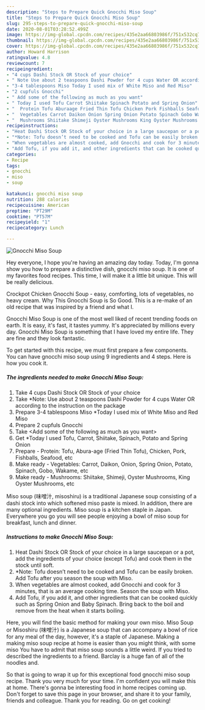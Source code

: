 ```yaml
---
description: "Steps to Prepare Quick Gnocchi Miso Soup"
title: "Steps to Prepare Quick Gnocchi Miso Soup"
slug: 295-steps-to-prepare-quick-gnocchi-miso-soup
date: 2020-08-01T03:28:52.499Z
image: https://img-global.cpcdn.com/recipes/435e2aa66803986f/751x532cq70/gnocchi-miso-soup-recipe-main-photo.jpg
thumbnail: https://img-global.cpcdn.com/recipes/435e2aa66803986f/751x532cq70/gnocchi-miso-soup-recipe-main-photo.jpg
cover: https://img-global.cpcdn.com/recipes/435e2aa66803986f/751x532cq70/gnocchi-miso-soup-recipe-main-photo.jpg
author: Howard Harrison
ratingvalue: 4.8
reviewcount: 7
recipeingredient:
- "4 cups Dashi Stock OR Stock of your choice"
- " Note Use about 2 teaspoons Dashi Powder for 4 cups Water OR according to the instruction on the package"
- "3-4 tablespoons Miso Today I used mix of White Miso and Red Miso"
- "2 cupfuls Gnocchi"
- " Add some of the following as much as you want"
- " Today I used Tofu Carrot Shiitake Spinach Potato and Spring Onion"
- "  Protein Tofu Aburaage Fried Thin Tofu Chicken Pork Fishballs Seafood etc"
- "  Vegetables Carrot Daikon Onion Spring Onion Potato Spinach Gobo Wakame etc"
- "  Mushrooms Shiitake Shimeji Oyster Mushrooms King Oyster Mushrooms etc"
recipeinstructions:
- "Heat Dashi Stock OR Stock of your choice in a large saucepan or a pot, add the ingredients of your choice (except Tofu) and cook them in the stock until soft."
- "*Note: Tofu doesn’t need to be cooked and Tofu can be easily broken. Add Tofu after you season the soup with Miso."
- "When vegetables are almost cooked, add Gnocchi and cook for 3 minutes, that is an average cooking time. Season the soup with Miso."
- "Add Tofu, if you add it, and other ingredients that can be cooked quickly such as Spring Onion and Baby Spinach. Bring back to the boil and remove from the heat when it starts boiling."
categories:
- Recipe
tags:
- gnocchi
- miso
- soup

katakunci: gnocchi miso soup 
nutrition: 288 calories
recipecuisine: American
preptime: "PT29M"
cooktime: "PT57M"
recipeyield: "1"
recipecategory: Lunch

---
```



![Gnocchi Miso Soup](https://img-global.cpcdn.com/recipes/435e2aa66803986f/751x532cq70/gnocchi-miso-soup-recipe-main-photo.jpg)

Hey everyone, I hope you're having an amazing day today. Today, I'm gonna show you how to prepare a distinctive dish, gnocchi miso soup. It is one of my favorites food recipes. This time, I will make it a little bit unique. This will be really delicious.

Crockpot Chicken Gnocchi Soup - easy, comforting, lots of vegetables, no heavy cream. Why This Gnocchi Soup is So Good. This is a re-make of an old recipe that was inspired by a friend and what I.

Gnocchi Miso Soup is one of the most well liked of recent trending foods on earth. It is easy, it's fast, it tastes yummy. It's appreciated by millions every day. Gnocchi Miso Soup is something that I have loved my entire life. They are fine and they look fantastic.


To get started with this recipe, we must first prepare a few components. You can have gnocchi miso soup using 9 ingredients and 4 steps. Here is how you cook it.

<!--inarticleads1-->

##### The ingredients needed to make Gnocchi Miso Soup:

1. Take 4 cups Dashi Stock OR Stock of your choice
1. Take  *Note: Use about 2 teaspoons Dashi Powder for 4 cups Water OR according to the instruction on the package
1. Prepare 3-4 tablespoons Miso *Today I used mix of White Miso and Red Miso
1. Prepare 2 cupfuls Gnocchi
1. Take  &lt;Add some of the following as much as you want&gt;
1. Get  *Today I used Tofu, Carrot, Shiitake, Spinach, Potato and Spring Onion
1. Prepare  - Protein: Tofu, Abura-age (Fried Thin Tofu), Chicken, Pork, Fishballs, Seafood, etc
1. Make ready  - Vegetables: Carrot, Daikon, Onion, Spring Onion, Potato, Spinach, Gobo, Wakame, etc
1. Make ready  - Mushrooms: Shiitake, Shimeji, Oyster Mushrooms, King Oyster Mushrooms, etc


Miso soup (味噌汁, misoshiru) is a traditional Japanese soup consisting of a dashi stock into which softened miso paste is mixed. In addition, there are many optional ingredients. Miso soup is a kitchen staple in Japan. Everywhere you go you will see people enjoying a bowl of miso soup for breakfast, lunch and dinner. 

<!--inarticleads2-->

##### Instructions to make Gnocchi Miso Soup:

1. Heat Dashi Stock OR Stock of your choice in a large saucepan or a pot, add the ingredients of your choice (except Tofu) and cook them in the stock until soft.
1. *Note: Tofu doesn’t need to be cooked and Tofu can be easily broken. Add Tofu after you season the soup with Miso.
1. When vegetables are almost cooked, add Gnocchi and cook for 3 minutes, that is an average cooking time. Season the soup with Miso.
1. Add Tofu, if you add it, and other ingredients that can be cooked quickly such as Spring Onion and Baby Spinach. Bring back to the boil and remove from the heat when it starts boiling.


Here, you will find the basic method for making your own miso. Miso Soup or Misoshiru (味噌汁) is a Japanese soup that can accompany a bowl of rice for any meal of the day, however, it&#39;s a staple of Japanese. Making a making miso soup recipe at home is easier than you might think, with some miso You have to admit that miso soup sounds a little weird. If you tried to described the ingredients to a friend. Barclay is a huge fan of all of the noodles and. 

So that is going to wrap it up for this exceptional food gnocchi miso soup recipe. Thank you very much for your time. I'm confident you will make this at home. There's gonna be interesting food in home recipes coming up. Don't forget to save this page in your browser, and share it to your family, friends and colleague. Thank you for reading. Go on get cooking!
